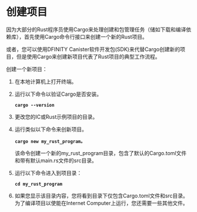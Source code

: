 # 创建项目

因为大部分的Rust程序员使用Cargo来处理创建和包管理任务（储如下载和编译依赖库），首先使用Cargo命令行接口来创建一个新的Rust项目。

或者，您可以使用DFINITY Canister软件开发包\(SDK\)来代替Cargo创建新的项目，但是使用Cargo来创建新项目代表了Rust项目的典型工作流程。

创建一个新项目：

1. 在本地计算机上打开终端。
2. 运行以下命令以验证Cargo是否安装。

   **`cargo --version`**

3. 更改您的IC或Rust示例项目的目录。
4. 运行类似以下命令来创新项目。

   **`cargo new my_rust_program。`**

   该命令创建一个新的my\_rust\_program目录，包含了默认的Cargo.toml文件和带有默认main.rs文件的src目录。

5. 运行以下命令进入到项目录：

   **`cd my_rust_program`**

6. 如果您显示该目录内容，您将看到目录下仅包含Cargo.toml文件和src目录。为了编译项目以使能在Internet Computer上运行，您还需要一些其他文件。

     



